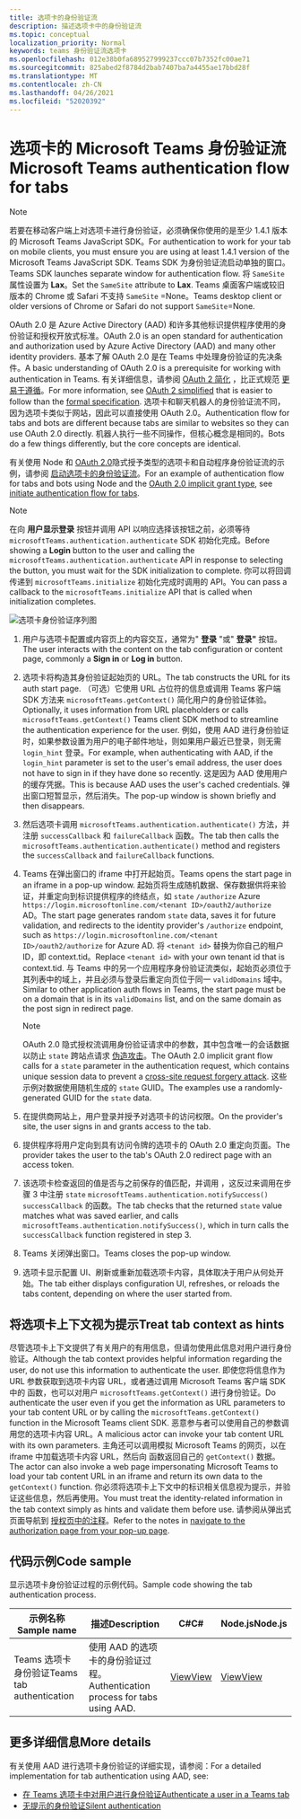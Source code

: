 ```yaml
---
title: 选项卡的身份验证流
description: 描述选项卡中的身份验证流
ms.topic: conceptual
localization_priority: Normal
keywords: teams 身份验证流选项卡
ms.openlocfilehash: 012e38b0fa689527999237ccc07b7352fc00ae71
ms.sourcegitcommit: 825abed2f8784d2bab7407ba7a4455ae17bbd28f
ms.translationtype: MT
ms.contentlocale: zh-CN
ms.lasthandoff: 04/26/2021
ms.locfileid: "52020392"
---
```

# <a name="microsoft-teams-authentication-flow-for-tabs"></a><span data-ttu-id="18539-104">选项卡的 Microsoft Teams 身份验证流</span><span class="sxs-lookup"><span data-stu-id="18539-104">Microsoft Teams authentication flow for tabs</span></span>

> [!NOTE]
> <span data-ttu-id="18539-105">若要在移动客户端上对选项卡进行身份验证，必须确保你使用的是至少 1.4.1 版本的 Microsoft Teams JavaScript SDK。</span><span class="sxs-lookup"><span data-stu-id="18539-105">For authentication to work for your tab on mobile clients, you must ensure you are using at least 1.4.1 version of the Microsoft Teams JavaScript SDK.</span></span>
> <span data-ttu-id="18539-106">Teams SDK 为身份验证流启动单独的窗口。</span><span class="sxs-lookup"><span data-stu-id="18539-106">Teams SDK launches separate window for authentication flow.</span></span> <span data-ttu-id="18539-107">将 `SameSite` 属性设置为 **Lax**。</span><span class="sxs-lookup"><span data-stu-id="18539-107">Set the `SameSite` attribute to **Lax**.</span></span> <span data-ttu-id="18539-108">Teams 桌面客户端或较旧版本的 Chrome 或 Safari 不支持 `SameSite` =None。</span><span class="sxs-lookup"><span data-stu-id="18539-108">Teams desktop client or older versions of Chrome or Safari do not support `SameSite`=None.</span></span>

<span data-ttu-id="18539-109">OAuth 2.0 是 Azure Active Directory (AAD) 和许多其他标识提供程序使用的身份验证和授权开放式标准。</span><span class="sxs-lookup"><span data-stu-id="18539-109">OAuth 2.0 is an open standard for authentication and authorization used by Azure Active Directory (AAD) and many other identity providers.</span></span> <span data-ttu-id="18539-110">基本了解 OAuth 2.0 是在 Teams 中处理身份验证的先决条件。</span><span class="sxs-lookup"><span data-stu-id="18539-110">A basic understanding of OAuth 2.0 is a prerequisite for working with authentication in Teams.</span></span> <span data-ttu-id="18539-111">有关详细信息，请参阅 [OAuth 2 简化](https://aaronparecki.com/oauth-2-simplified/) ，比正式规范 [更易于遵循](https://oauth.net/2/)。</span><span class="sxs-lookup"><span data-stu-id="18539-111">For more information, see [OAuth 2 simplified](https://aaronparecki.com/oauth-2-simplified/) that is easier to follow than the [formal specification](https://oauth.net/2/).</span></span> <span data-ttu-id="18539-112">选项卡和聊天机器人的身份验证流不同，因为选项卡类似于网站，因此可以直接使用 OAuth 2.0。</span><span class="sxs-lookup"><span data-stu-id="18539-112">Authentication flow for tabs and bots are different because tabs are similar to websites so they can use OAuth 2.0 directly.</span></span> <span data-ttu-id="18539-113">机器人执行一些不同操作，但核心概念是相同的。</span><span class="sxs-lookup"><span data-stu-id="18539-113">Bots do a few things differently, but the core concepts are identical.</span></span>

<span data-ttu-id="18539-114">有关使用 Node 和 [OAuth 2.0](https://oauth.net/2/grant-types/implicit/)隐式授予类型的选项卡和自动程序身份验证流的示例，请参阅 [启动选项卡的身份验证流](~/tabs/how-to/authentication/auth-tab-aad.md#initiate-authentication-flow)。</span><span class="sxs-lookup"><span data-stu-id="18539-114">For an example of authentication flow for tabs and bots using Node and the [OAuth 2.0 implicit grant type](https://oauth.net/2/grant-types/implicit/), see [initiate authentication flow for tabs](~/tabs/how-to/authentication/auth-tab-aad.md#initiate-authentication-flow).</span></span>

> [!NOTE]
> <span data-ttu-id="18539-115">在向 **用户显示登录** 按钮并调用 API 以响应选择该按钮之前，必须等待 `microsoftTeams.authentication.authenticate` SDK 初始化完成。</span><span class="sxs-lookup"><span data-stu-id="18539-115">Before showing a **Login** button to the user and calling the `microsoftTeams.authentication.authenticate` API in response to selecting the button, you must wait for the SDK initialization to complete.</span></span> <span data-ttu-id="18539-116">你可以将回调传递到 `microsoftTeams.initialize` 初始化完成时调用的 API。</span><span class="sxs-lookup"><span data-stu-id="18539-116">You can pass a callback to the `microsoftTeams.initialize` API that is called when initialization completes.</span></span>

![选项卡身份验证序列图](~/assets/images/authentication/tab_auth_sequence_diagram.png)

1. <span data-ttu-id="18539-118">用户与选项卡配置或内容页上的内容交互，通常为" **登录** "或" **登录"** 按钮。</span><span class="sxs-lookup"><span data-stu-id="18539-118">The user interacts with the content on the tab configuration or content page, commonly a **Sign in** or **Log in** button.</span></span>
2. <span data-ttu-id="18539-119">选项卡将构造其身份验证起始页的 URL。</span><span class="sxs-lookup"><span data-stu-id="18539-119">The tab constructs the URL for its auth start page.</span></span> <span data-ttu-id="18539-120">（可选）它使用 URL 占位符的信息或调用 Teams 客户端 SDK 方法来 `microsoftTeams.getContext()` 简化用户的身份验证体验。</span><span class="sxs-lookup"><span data-stu-id="18539-120">Optionally, it uses information from URL placeholders or calls `microsoftTeams.getContext()` Teams client SDK method to streamline the authentication experience for the user.</span></span> <span data-ttu-id="18539-121">例如，使用 AAD 进行身份验证时，如果参数设置为用户的电子邮件地址，则如果用户最近已登录，则无需 `login_hint` 登录。</span><span class="sxs-lookup"><span data-stu-id="18539-121">For example, when authenticating with AAD, if the `login_hint` parameter is set to the user's email address, the user does not have to sign in if they have done so recently.</span></span> <span data-ttu-id="18539-122">这是因为 AAD 使用用户的缓存凭据。</span><span class="sxs-lookup"><span data-stu-id="18539-122">This is because AAD uses the user's cached credentials.</span></span> <span data-ttu-id="18539-123">弹出窗口短暂显示，然后消失。</span><span class="sxs-lookup"><span data-stu-id="18539-123">The pop-up window is shown briefly and then disappears.</span></span>
3. <span data-ttu-id="18539-124">然后选项卡调用 `microsoftTeams.authentication.authenticate()` 方法，并注册 `successCallback` 和 `failureCallback` 函数。</span><span class="sxs-lookup"><span data-stu-id="18539-124">The tab then calls the `microsoftTeams.authentication.authenticate()` method and registers the `successCallback` and `failureCallback` functions.</span></span>
4. <span data-ttu-id="18539-125">Teams 在弹出窗口的 iframe 中打开起始页。</span><span class="sxs-lookup"><span data-stu-id="18539-125">Teams opens the start page in an iframe in a pop-up window.</span></span> <span data-ttu-id="18539-126">起始页将生成随机数据、保存数据供将来验证，并重定向到标识提供程序的终结点，如 `state` `/authorize` Azure `https://login.microsoftonline.com/<tenant ID>/oauth2/authorize` AD。</span><span class="sxs-lookup"><span data-stu-id="18539-126">The start page generates random `state` data, saves it for future validation, and redirects to the identity provider's `/authorize` endpoint, such as `https://login.microsoftonline.com/<tenant ID>/oauth2/authorize` for Azure AD.</span></span> <span data-ttu-id="18539-127">将 `<tenant id>` 替换为你自己的租户 ID，即 context.tid。</span><span class="sxs-lookup"><span data-stu-id="18539-127">Replace `<tenant id>` with your own tenant id that is context.tid.</span></span>
<span data-ttu-id="18539-128">与 Teams 中的另一个应用程序身份验证流类似，起始页必须位于其列表中的域上，并且必须与登录后重定向页位于同一 `validDomains` 域中。</span><span class="sxs-lookup"><span data-stu-id="18539-128">Similar to other application auth flows in Teams, the start page must be on a domain that is in its `validDomains` list, and on the same domain as the post sign in redirect page.</span></span>

    > [!NOTE]
    > <span data-ttu-id="18539-129">OAuth 2.0 隐式授权流调用身份验证请求中的参数，其中包含唯一的会话数据以防止 `state` 跨站点请求 [伪造攻击](https://en.wikipedia.org/wiki/Cross-site_request_forgery)。</span><span class="sxs-lookup"><span data-stu-id="18539-129">The OAuth 2.0 implicit grant flow calls for a `state` parameter in the authentication request, which contains unique session data to prevent a [cross-site request forgery attack](https://en.wikipedia.org/wiki/Cross-site_request_forgery).</span></span> <span data-ttu-id="18539-130">这些示例对数据使用随机生成的 `state` GUID。</span><span class="sxs-lookup"><span data-stu-id="18539-130">The examples use a randomly-generated GUID for the `state` data.</span></span>

5. <span data-ttu-id="18539-131">在提供商网站上，用户登录并授予对选项卡的访问权限。</span><span class="sxs-lookup"><span data-stu-id="18539-131">On the provider's site, the user signs in and grants access to the tab.</span></span>
6. <span data-ttu-id="18539-132">提供程序将用户定向到具有访问令牌的选项卡的 OAuth 2.0 重定向页面。</span><span class="sxs-lookup"><span data-stu-id="18539-132">The provider takes the user to the tab's OAuth 2.0 redirect page with an access token.</span></span>
7. <span data-ttu-id="18539-133">该选项卡检查返回的值是否与之前保存的值匹配，并调用 ，这反过来调用在步骤 3 中注册 `state` `microsoftTeams.authentication.notifySuccess()` `successCallback` 的函数。</span><span class="sxs-lookup"><span data-stu-id="18539-133">The tab checks that the returned `state` value matches what was saved earlier, and calls `microsoftTeams.authentication.notifySuccess()`, which in turn calls the `successCallback` function registered in step 3.</span></span>
8. <span data-ttu-id="18539-134">Teams 关闭弹出窗口。</span><span class="sxs-lookup"><span data-stu-id="18539-134">Teams closes the pop-up window.</span></span>
9. <span data-ttu-id="18539-135">选项卡显示配置 UI、刷新或重新加载选项卡内容，具体取决于用户从何处开始。</span><span class="sxs-lookup"><span data-stu-id="18539-135">The tab either displays configuration UI, refreshes, or reloads the tabs content, depending on where the user started from.</span></span>

## <a name="treat-tab-context-as-hints"></a><span data-ttu-id="18539-136">将选项卡上下文视为提示</span><span class="sxs-lookup"><span data-stu-id="18539-136">Treat tab context as hints</span></span>

<span data-ttu-id="18539-137">尽管选项卡上下文提供了有关用户的有用信息，但请勿使用此信息对用户进行身份验证。</span><span class="sxs-lookup"><span data-stu-id="18539-137">Although the tab context provides helpful information regarding the user, do not use this information to authenticate the user.</span></span> <span data-ttu-id="18539-138">即使您将信息作为 URL 参数获取到选项卡内容 URL，或者通过调用 Microsoft Teams 客户端 SDK 中的 函数，也可以对用户 `microsoftTeams.getContext()` 进行身份验证。</span><span class="sxs-lookup"><span data-stu-id="18539-138">Do authenticate the user even if you get the information as URL parameters to your tab content URL or by calling the `microsoftTeams.getContext()` function in the Microsoft Teams client SDK.</span></span> <span data-ttu-id="18539-139">恶意参与者可以使用自己的参数调用您的选项卡内容 URL。</span><span class="sxs-lookup"><span data-stu-id="18539-139">A malicious actor can invoke your tab content URL with its own parameters.</span></span> <span data-ttu-id="18539-140">主角还可以调用模拟 Microsoft Teams 的网页，以在 iframe 中加载选项卡内容 URL，然后向 函数返回自己的 `getContext()` 数据。</span><span class="sxs-lookup"><span data-stu-id="18539-140">The actor can also invoke a web page impersonating Microsoft Teams to load your tab content URL in an iframe and return its own data to the `getContext()` function.</span></span> <span data-ttu-id="18539-141">你必须将选项卡上下文中的标识相关信息视为提示，并验证这些信息，然后再使用。</span><span class="sxs-lookup"><span data-stu-id="18539-141">You must treat the identity-related information in the tab context simply as hints and validate them before use.</span></span> <span data-ttu-id="18539-142">请参阅从弹出式页面导航到 [授权页中的注释](~/tabs/how-to/authentication/auth-tab-aad.md#navigate-to-the-authorization-page-from-your-popup-page)。</span><span class="sxs-lookup"><span data-stu-id="18539-142">Refer to the notes in [navigate to the authorization page from your pop-up page](~/tabs/how-to/authentication/auth-tab-aad.md#navigate-to-the-authorization-page-from-your-popup-page).</span></span>

## <a name="code-sample"></a><span data-ttu-id="18539-143">代码示例</span><span class="sxs-lookup"><span data-stu-id="18539-143">Code sample</span></span>

<span data-ttu-id="18539-144">显示选项卡身份验证过程的示例代码。</span><span class="sxs-lookup"><span data-stu-id="18539-144">Sample code showing the tab authentication process.</span></span>

| <span data-ttu-id="18539-145">**示例名称**</span><span class="sxs-lookup"><span data-stu-id="18539-145">**Sample name**</span></span> | <span data-ttu-id="18539-146">**描述**</span><span class="sxs-lookup"><span data-stu-id="18539-146">**Description**</span></span> | <span data-ttu-id="18539-147">**C#**</span><span class="sxs-lookup"><span data-stu-id="18539-147">**C#**</span></span> | <span data-ttu-id="18539-148">**Node.js**</span><span class="sxs-lookup"><span data-stu-id="18539-148">**Node.js**</span></span> |
|-----------------|-----------------|-------------|------------|
| <span data-ttu-id="18539-149">Teams 选项卡身份验证</span><span class="sxs-lookup"><span data-stu-id="18539-149">Teams tab authentication</span></span> | <span data-ttu-id="18539-150">使用 AAD 的选项卡的身份验证过程。</span><span class="sxs-lookup"><span data-stu-id="18539-150">Authentication process for tabs using AAD.</span></span> | [<span data-ttu-id="18539-151">View</span><span class="sxs-lookup"><span data-stu-id="18539-151">View</span></span>](https://github.com/OfficeDev/Microsoft-Teams-Samples/tree/main/samples/app-complete-sample/csharp) | [<span data-ttu-id="18539-152">View</span><span class="sxs-lookup"><span data-stu-id="18539-152">View</span></span>](https://github.com/OfficeDev/Microsoft-Teams-Samples/tree/main/samples/app-complete-sample/nodejs) |

## <a name="more-details"></a><span data-ttu-id="18539-153">更多详细信息</span><span class="sxs-lookup"><span data-stu-id="18539-153">More details</span></span>

<span data-ttu-id="18539-154">有关使用 AAD 进行选项卡身份验证的详细实现，请参阅：</span><span class="sxs-lookup"><span data-stu-id="18539-154">For a detailed implementation for tab authentication using AAD, see:</span></span>

* [<span data-ttu-id="18539-155">在 Teams 选项卡中对用户进行身份验证</span><span class="sxs-lookup"><span data-stu-id="18539-155">Authenticate a user in a Teams tab</span></span>](~/tabs/how-to/authentication/auth-tab-AAD.md)
* [<span data-ttu-id="18539-156">无提示的身份验证</span><span class="sxs-lookup"><span data-stu-id="18539-156">Silent authentication</span></span>](~/tabs/how-to/authentication/auth-silent-AAD.md)
